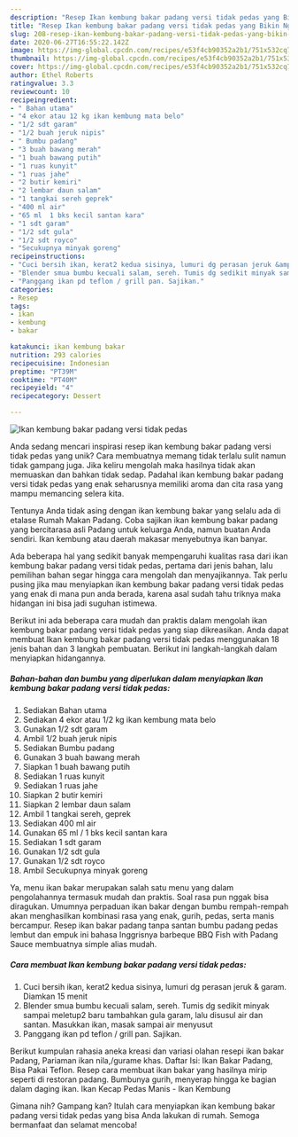 ```yaml
---
description: "Resep Ikan kembung bakar padang versi tidak pedas yang Bikin Ngiler"
title: "Resep Ikan kembung bakar padang versi tidak pedas yang Bikin Ngiler"
slug: 208-resep-ikan-kembung-bakar-padang-versi-tidak-pedas-yang-bikin-ngiler
date: 2020-06-27T16:55:22.142Z
image: https://img-global.cpcdn.com/recipes/e53f4cb90352a2b1/751x532cq70/ikan-kembung-bakar-padang-versi-tidak-pedas-foto-resep-utama.jpg
thumbnail: https://img-global.cpcdn.com/recipes/e53f4cb90352a2b1/751x532cq70/ikan-kembung-bakar-padang-versi-tidak-pedas-foto-resep-utama.jpg
cover: https://img-global.cpcdn.com/recipes/e53f4cb90352a2b1/751x532cq70/ikan-kembung-bakar-padang-versi-tidak-pedas-foto-resep-utama.jpg
author: Ethel Roberts
ratingvalue: 3.3
reviewcount: 10
recipeingredient:
- " Bahan utama"
- "4 ekor atau 12 kg ikan kembung mata belo"
- "1/2 sdt garam"
- "1/2 buah jeruk nipis"
- " Bumbu padang"
- "3 buah bawang merah"
- "1 buah bawang putih"
- "1 ruas kunyit"
- "1 ruas jahe"
- "2 butir kemiri"
- "2 lembar daun salam"
- "1 tangkai sereh geprek"
- "400 ml air"
- "65 ml  1 bks kecil santan kara"
- "1 sdt garam"
- "1/2 sdt gula"
- "1/2 sdt royco"
- "Secukupnya minyak goreng"
recipeinstructions:
- "Cuci bersih ikan, kerat2 kedua sisinya, lumuri dg perasan jeruk &amp; garam. Diamkan 15 menit"
- "Blender smua bumbu kecuali salam, sereh. Tumis dg sedikit minyak sampai meletup2 baru tambahkan gula garam, lalu disusul air dan santan. Masukkan ikan, masak sampai air menyusut"
- "Panggang ikan pd teflon / grill pan. Sajikan."
categories:
- Resep
tags:
- ikan
- kembung
- bakar

katakunci: ikan kembung bakar 
nutrition: 293 calories
recipecuisine: Indonesian
preptime: "PT39M"
cooktime: "PT40M"
recipeyield: "4"
recipecategory: Dessert

---
```



![Ikan kembung bakar padang versi tidak pedas](https://img-global.cpcdn.com/recipes/e53f4cb90352a2b1/751x532cq70/ikan-kembung-bakar-padang-versi-tidak-pedas-foto-resep-utama.jpg)

Anda sedang mencari inspirasi resep ikan kembung bakar padang versi tidak pedas yang unik? Cara membuatnya memang tidak terlalu sulit namun tidak gampang juga. Jika keliru mengolah maka hasilnya tidak akan memuaskan dan bahkan tidak sedap. Padahal ikan kembung bakar padang versi tidak pedas yang enak seharusnya memiliki aroma dan cita rasa yang mampu memancing selera kita.

Tentunya Anda tidak asing dengan ikan kembung bakar yang selalu ada di etalase Rumah Makan Padang. Coba sajikan ikan kembung bakar padang yang bercitarasa asli Padang untuk keluarga Anda, namun buatan Anda sendiri. Ikan kembung atau daerah makasar menyebutnya ikan banyar.

Ada beberapa hal yang sedikit banyak mempengaruhi kualitas rasa dari ikan kembung bakar padang versi tidak pedas, pertama dari jenis bahan, lalu pemilihan bahan segar hingga cara mengolah dan menyajikannya. Tak perlu pusing jika mau menyiapkan ikan kembung bakar padang versi tidak pedas yang enak di mana pun anda berada, karena asal sudah tahu triknya maka hidangan ini bisa jadi suguhan istimewa.


Berikut ini ada beberapa cara mudah dan praktis dalam mengolah ikan kembung bakar padang versi tidak pedas yang siap dikreasikan. Anda dapat membuat Ikan kembung bakar padang versi tidak pedas menggunakan 18 jenis bahan dan 3 langkah pembuatan. Berikut ini langkah-langkah dalam menyiapkan hidangannya.

<!--inarticleads1-->

##### Bahan-bahan dan bumbu yang diperlukan dalam menyiapkan Ikan kembung bakar padang versi tidak pedas:

1. Sediakan  Bahan utama
1. Sediakan 4 ekor atau 1/2 kg ikan kembung mata belo
1. Gunakan 1/2 sdt garam
1. Ambil 1/2 buah jeruk nipis
1. Sediakan  Bumbu padang
1. Gunakan 3 buah bawang merah
1. Siapkan 1 buah bawang putih
1. Sediakan 1 ruas kunyit
1. Sediakan 1 ruas jahe
1. Siapkan 2 butir kemiri
1. Siapkan 2 lembar daun salam
1. Ambil 1 tangkai sereh, geprek
1. Sediakan 400 ml air
1. Gunakan 65 ml / 1 bks kecil santan kara
1. Sediakan 1 sdt garam
1. Gunakan 1/2 sdt gula
1. Gunakan 1/2 sdt royco
1. Ambil Secukupnya minyak goreng


Ya, menu ikan bakar merupakan salah satu menu yang dalam pengolahannya termasuk mudah dan praktis. Soal rasa pun nggak bisa diragukan. Umumnya perpaduan ikan bakar dengan bumbu rempah-rempah akan menghasilkan kombinasi rasa yang enak, gurih, pedas, serta manis bercampur. Resep ikan bakar padang tanpa santan bumbu padang pedas lembut dan empuk ini bahasa Inggrisnya barbeque BBQ Fish with Padang Sauce membuatnya simple alias mudah. 

<!--inarticleads2-->

##### Cara membuat Ikan kembung bakar padang versi tidak pedas:

1. Cuci bersih ikan, kerat2 kedua sisinya, lumuri dg perasan jeruk &amp; garam. Diamkan 15 menit
1. Blender smua bumbu kecuali salam, sereh. Tumis dg sedikit minyak sampai meletup2 baru tambahkan gula garam, lalu disusul air dan santan. Masukkan ikan, masak sampai air menyusut
1. Panggang ikan pd teflon / grill pan. Sajikan.


Berikut kumpulan rahasia aneka kreasi dan variasi olahan resepi ikan bakar Padang, Pariaman ikan nila,/gurame khas. Daftar Isi: Ikan Bakar Padang, Bisa Pakai Teflon. Resep cara membuat ikan bakar yang hasilnya mirip seperti di restoran padang. Bumbunya gurih, menyerap hingga ke bagian dalam daging ikan. Ikan Kecap Pedas Manis - Ikan Kembung 

Gimana nih? Gampang kan? Itulah cara menyiapkan ikan kembung bakar padang versi tidak pedas yang bisa Anda lakukan di rumah. Semoga bermanfaat dan selamat mencoba!
